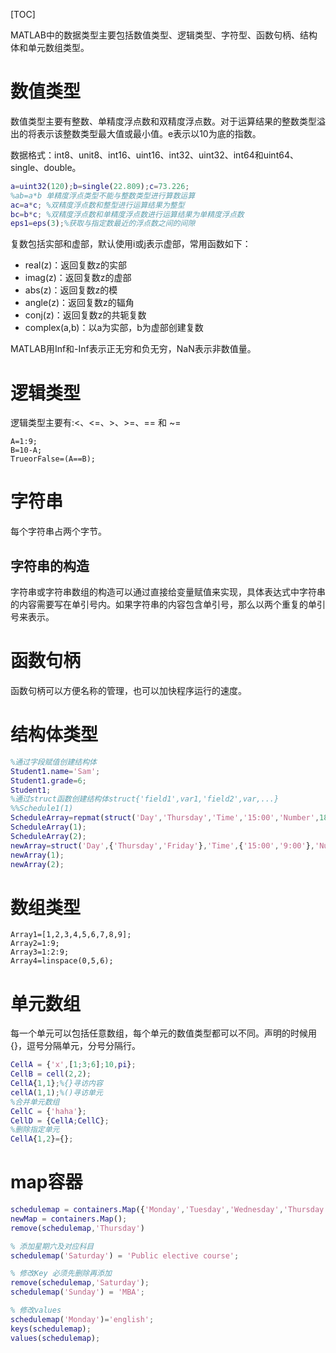 [TOC]

MATLAB中的数据类型主要包括数值类型、逻辑类型、字符型、函数句柄、结构体和单元数组类型。

# 数值类型

数值类型主要有整数、单精度浮点数和双精度浮点数。对于运算结果的整数类型溢出的将表示该整数类型最大值或最小值。e表示以10为底的指数。

数据格式：int8、unit8、int16、uint16、int32、uint32、int64和uint64、single、double。

```matlab
a=uint32(120);b=single(22.809);c=73.226;
%ab=a*b 单精度浮点类型不能与整数类型进行算数运算
ac=a*c; %双精度浮点数和整型进行运算结果为整型
bc=b*c; %双精度浮点数和单精度浮点数进行运算结果为单精度浮点数
eps1=eps(3);%获取与指定数最近的浮点数之间的间隙
```

复数包括实部和虚部，默认使用i或j表示虚部，常用函数如下：

- real(z)：返回复数z的实部
- imag(z)：返回复数z的虚部
- abs(z)：返回复数z的模
- angle(z)：返回复数z的辐角
- conj(z)：返回复数z的共轭复数
- complex(a,b)：以a为实部，b为虚部创建复数

MATLAB用Inf和-Inf表示正无穷和负无穷，NaN表示非数值量。

# 逻辑类型

逻辑类型主要有:<、<=、>、>=、== 和 ~=

```
A=1:9;
B=10-A;
TrueorFalse=(A==B);
```

# 字符串

每个字符串占两个字节。

## 字符串的构造

字符串或字符串数组的构造可以通过直接给变量赋值来实现，具体表达式中字符串的内容需要写在单引号内。如果字符串的内容包含单引号，那么以两个重复的单引号来表示。

# 函数句柄

函数句柄可以方便名称的管理，也可以加快程序运行的速度。

# 结构体类型

```matlab
%通过字段赋值创建结构体
Student1.name='Sam';
Student1.grade=6;
Student1;
%通过struct函数创建结构体struct{'field1',var1,'field2',var,...}
%%Schedule1(1)
ScheduleArray=repmat(struct('Day','Thursday','Time','15:00','Number',18),1,2);
ScheduleArray(1);
ScheduleArray(2);
newArray=struct('Day',{'Thursday','Friday'},'Time',{'15:00','9:00'},'Number',{18,6});
newArray(1);
newArray(2);
```

# 数组类型

```
Array1=[1,2,3,4,5,6,7,8,9];
Array2=1:9;
Array3=1:2:9;
Array4=linspace(0,5,6);
```

# 单元数组

每一个单元可以包括任意数组，每个单元的数值类型都可以不同。声明的时候用{}，逗号分隔单元，分号分隔行。

```matlab
CellA = {'x',[1;3;6];10,pi};
CellB = cell(2,2);
CellA{1,1};%{}寻访内容
cellA(1,1);%()寻访单元
%合并单元数组
CellC = {'haha'};
CellD = {CellA;CellC};
%删除指定单元
CellA{1,2}={};
```

# map容器

```matlab
schedulemap = containers.Map({'Monday','Tuesday','Wednesday','Thursday','Friday'},{'Maths','Chinese','History','Geography','Biology'});
newMap = containers.Map();
remove(schedulemap,'Thursday')

% 添加星期六及对应科目
schedulemap('Saturday') = 'Public elective course';

% 修改Key 必须先删除再添加
remove(schedulemap,'Saturday');
schedulemap('Sunday') = 'MBA';

% 修改values
schedulemap('Monday')='english';
keys(schedulemap);
values(schedulemap);
```

